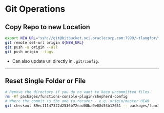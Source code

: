 # Git Operations

## Copy Repo to new Location

```bash
export NEW_URL="ssh://git@bitbucket.oci.oraclecorp.com:7999/~tlangfor/functions-console.git"
git remote set-url origin ${NEW_URL}
git push -u origin --all
git push origin --tags
```

* Can also update url directly in `.git/config`.

---

## Reset Single Folder or File

```bash
# Remove the directory if you do no want to keep uncommitted files.
rm -Rf packages/functions-console-plugin/shepherd-config
# Where the commit is the one to recover - e.g. origin/master HEAD
git checkout 89ec11147322d2536b72ead08ba9e08d53b12651 -- packages/functions-console-plugin/shepherd-config
```